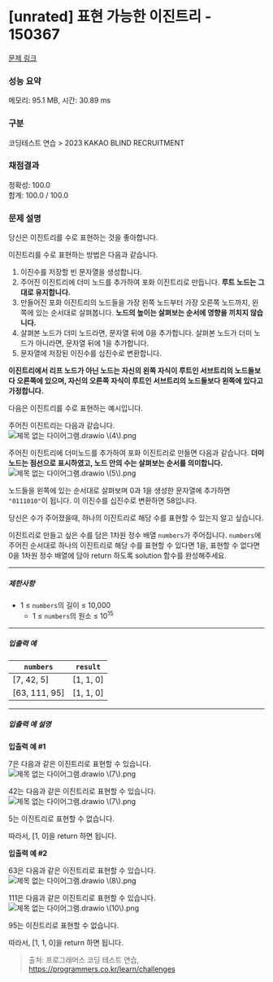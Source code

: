 # [unrated] 표현 가능한 이진트리 - 150367 

[문제 링크](https://school.programmers.co.kr/learn/courses/30/lessons/150367) 

### 성능 요약

메모리: 95.1 MB, 시간: 30.89 ms

### 구분

코딩테스트 연습 > 2023 KAKAO BLIND RECRUITMENT

### 채점결과

정확성: 100.0<br/>합계: 100.0 / 100.0

### 문제 설명

<p>당신은 이진트리를 수로 표현하는 것을 좋아합니다.</p>

<p>이진트리를 수로 표현하는 방법은 다음과 같습니다.</p>

<ol>
<li>이진수를 저장할 빈 문자열을 생성합니다.</li>
<li>주어진 이진트리에 더미 노드를 추가하여 포화 이진트리로 만듭니다. <strong>루트 노드는 그대로 유지합니다.</strong></li>
<li>만들어진 포화 이진트리의 노드들을 가장 왼쪽 노드부터 가장 오른쪽 노드까지, 왼쪽에 있는 순서대로 살펴봅니다. <strong>노드의 높이는 살펴보는 순서에 영향을 끼치지 않습니다.</strong></li>
<li>살펴본 노드가 더미 노드라면, 문자열 뒤에 0을 추가합니다. 살펴본 노드가 더미 노드가 아니라면, 문자열 뒤에 1을 추가합니다.</li>
<li>문자열에 저장된 이진수를 십진수로 변환합니다.</li>
</ol>

<p><strong>이진트리에서 리프 노드가 아닌 노드는 자신의 왼쪽 자식이 루트인 서브트리의 노드들보다 오른쪽에 있으며, 자신의 오른쪽 자식이 루트인 서브트리의 노드들보다 왼쪽에 있다고 가정합니다.</strong></p>

<p>다음은 이진트리를 수로 표현하는 예시입니다.</p>

<p>주어진 이진트리는 다음과 같습니다.<br>
<img src="https://grepp-programmers.s3.ap-northeast-2.amazonaws.com/files/production/c3331b5f-2151-4ebd-a20e-8df122709d3e/%E1%84%8C%E1%85%A6%E1%84%86%E1%85%A9%E1%86%A8%20%E1%84%8B%E1%85%A5%E1%86%B9%E1%84%82%E1%85%B3%E1%86%AB%20%E1%84%83%E1%85%A1%E1%84%8B%E1%85%B5%E1%84%8B%E1%85%A5%E1%84%80%E1%85%B3%E1%84%85%E1%85%A2%E1%86%B7.drawio%20%284%29.png" title="" alt="제목 없는 다이어그램.drawio \(4\).png"></p>

<p>주어진 이진트리에 더미노드를 추가하여 포화 이진트리로 만들면 다음과 같습니다. <strong>더미 노드는 점선으로 표시하였고, 노드 안의 수는 살펴보는 순서를 의미합니다.</strong><br>
<img src="https://grepp-programmers.s3.ap-northeast-2.amazonaws.com/files/production/0eb238be-9bfe-479a-bed8-84e1abe63097/%E1%84%8C%E1%85%A6%E1%84%86%E1%85%A9%E1%86%A8%20%E1%84%8B%E1%85%A5%E1%86%B9%E1%84%82%E1%85%B3%E1%86%AB%20%E1%84%83%E1%85%A1%E1%84%8B%E1%85%B5%E1%84%8B%E1%85%A5%E1%84%80%E1%85%B3%E1%84%85%E1%85%A2%E1%86%B7.drawio%20%285%29.png" title="" alt="제목 없는 다이어그램.drawio \(5\).png"></p>

<p>노드들을 왼쪽에 있는 순서대로 살펴보며 0과 1을 생성한 문자열에 추가하면 <code>"0111010"</code>이 됩니다. 이 이진수를 십진수로 변환하면 58입니다. </p>

<p>당신은 수가 주어졌을때, 하나의 이진트리로 해당 수를 표현할 수 있는지 알고 싶습니다.</p>

<p>이진트리로 만들고 싶은 수를 담은 1차원 정수 배열 <code>numbers</code>가 주어집니다. <code>numbers</code>에 주어진 순서대로 하나의 이진트리로 해당 수를 표현할 수 있다면 1을, 표현할 수 없다면 0을 1차원 정수 배열에 담아 return 하도록 solution 함수를 완성해주세요.</p>

<hr>

<h5>제한사항</h5>

<ul>
<li>1 ≤ <code>numbers</code>의 길이 ≤ 10,000

<ul>
<li>1 ≤ <code>numbers</code>의 원소 ≤ 10<sup>15</sup></li>
</ul></li>
</ul>

<hr>

<h5>입출력 예</h5>
<table class="table">
        <thead><tr>
<th><code>numbers</code></th>
<th><code>result</code></th>
</tr>
</thead>
        <tbody><tr>
<td>[7, 42, 5]</td>
<td>[1, 1, 0]</td>
</tr>
<tr>
<td>[63, 111, 95]</td>
<td>[1, 1, 0]</td>
</tr>
</tbody>
      </table>
<hr>

<h5>입출력 예 설명</h5>

<p><strong>입출력 예 #1</strong></p>

<p>7은 다음과 같은 이진트리로 표현할 수 있습니다.<br>
<img src="https://grepp-programmers.s3.ap-northeast-2.amazonaws.com/files/production/f7e1fdb9-3344-420d-9238-e033a24e83ba/%E1%84%8C%E1%85%A6%E1%84%86%E1%85%A9%E1%86%A8%20%E1%84%8B%E1%85%A5%E1%86%B9%E1%84%82%E1%85%B3%E1%86%AB%20%E1%84%83%E1%85%A1%E1%84%8B%E1%85%B5%E1%84%8B%E1%85%A5%E1%84%80%E1%85%B3%E1%84%85%E1%85%A2%E1%86%B7.drawio%20%287%29.png" title="" alt="제목 없는 다이어그램.drawio \(7\).png"></p>

<p>42는 다음과 같은 이진트리로 표현할 수 있습니다.<br>
<img src="https://grepp-programmers.s3.ap-northeast-2.amazonaws.com/files/production/f7e1fdb9-3344-420d-9238-e033a24e83ba/%E1%84%8C%E1%85%A6%E1%84%86%E1%85%A9%E1%86%A8%20%E1%84%8B%E1%85%A5%E1%86%B9%E1%84%82%E1%85%B3%E1%86%AB%20%E1%84%83%E1%85%A1%E1%84%8B%E1%85%B5%E1%84%8B%E1%85%A5%E1%84%80%E1%85%B3%E1%84%85%E1%85%A2%E1%86%B7.drawio%20%287%29.png" title="" alt="제목 없는 다이어그램.drawio \(7\).png"></p>

<p>5는 이진트리로 표현할 수 없습니다.</p>

<p>따라서, [1, 0]을 return 하면 됩니다.</p>

<p><strong>입출력 예 #2</strong></p>

<p>63은 다음과 같은 이진트리로 표현할 수 있습니다.<br>
<img src="https://grepp-programmers.s3.ap-northeast-2.amazonaws.com/files/production/ae334397-6cf6-4cb7-a76e-f760c080def3/%E1%84%8C%E1%85%A6%E1%84%86%E1%85%A9%E1%86%A8%20%E1%84%8B%E1%85%A5%E1%86%B9%E1%84%82%E1%85%B3%E1%86%AB%20%E1%84%83%E1%85%A1%E1%84%8B%E1%85%B5%E1%84%8B%E1%85%A5%E1%84%80%E1%85%B3%E1%84%85%E1%85%A2%E1%86%B7.drawio%20%288%29.png" title="" alt="제목 없는 다이어그램.drawio \(8\).png"></p>

<p>111은 다음과 같은 이진트리로 표현할 수 있습니다.<br>
<img src="https://grepp-programmers.s3.ap-northeast-2.amazonaws.com/files/production/b6873b5d-421c-433e-a739-97f9ab1b62b8/%E1%84%8C%E1%85%A6%E1%84%86%E1%85%A9%E1%86%A8%20%E1%84%8B%E1%85%A5%E1%86%B9%E1%84%82%E1%85%B3%E1%86%AB%20%E1%84%83%E1%85%A1%E1%84%8B%E1%85%B5%E1%84%8B%E1%85%A5%E1%84%80%E1%85%B3%E1%84%85%E1%85%A2%E1%86%B7.drawio%20%2810%29.png" title="" alt="제목 없는 다이어그램.drawio \(10\).png"></p>

<p>95는 이진트리로 표현할 수 없습니다.</p>

<p>따라서, [1, 1, 0]을 return 하면 됩니다.</p>


> 출처: 프로그래머스 코딩 테스트 연습, https://programmers.co.kr/learn/challenges